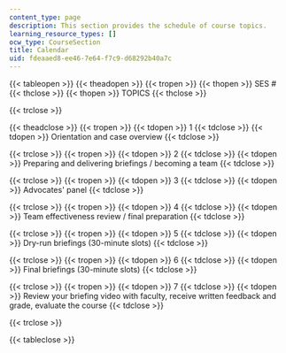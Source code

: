 ```yaml
---
content_type: page
description: This section provides the schedule of course topics.
learning_resource_types: []
ocw_type: CourseSection
title: Calendar
uid: fdeaaed8-ee46-7e64-f7c9-d68292b40a7c
---
```


{{< tableopen >}}
{{< theadopen >}}
{{< tropen >}}
{{< thopen >}}
SES #
{{< thclose >}}
{{< thopen >}}
TOPICS
{{< thclose >}}

{{< trclose >}}

{{< theadclose >}}
{{< tropen >}}
{{< tdopen >}}
1
{{< tdclose >}}
{{< tdopen >}}
Orientation and case overview
{{< tdclose >}}

{{< trclose >}}
{{< tropen >}}
{{< tdopen >}}
2
{{< tdclose >}}
{{< tdopen >}}
Preparing and delivering briefings / becoming a team
{{< tdclose >}}

{{< trclose >}}
{{< tropen >}}
{{< tdopen >}}
3
{{< tdclose >}}
{{< tdopen >}}
Advocates' panel
{{< tdclose >}}

{{< trclose >}}
{{< tropen >}}
{{< tdopen >}}
4
{{< tdclose >}}
{{< tdopen >}}
Team effectiveness review / final preparation
{{< tdclose >}}

{{< trclose >}}
{{< tropen >}}
{{< tdopen >}}
5
{{< tdclose >}}
{{< tdopen >}}
Dry-run briefings (30-minute slots)
{{< tdclose >}}

{{< trclose >}}
{{< tropen >}}
{{< tdopen >}}
6
{{< tdclose >}}
{{< tdopen >}}
Final briefings (30-minute slots)
{{< tdclose >}}

{{< trclose >}}
{{< tropen >}}
{{< tdopen >}}
7
{{< tdclose >}}
{{< tdopen >}}
Review your briefing video with faculty, receive written feedback and grade, evaluate the course
{{< tdclose >}}

{{< trclose >}}

{{< tableclose >}}
